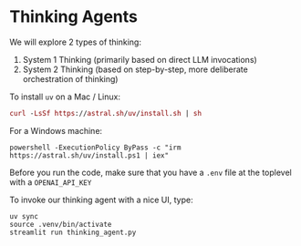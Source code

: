 # Thinking Agents

We will explore 2 types of thinking:

1.  System 1 Thinking (primarily based on direct LLM invocations)
2.  System 2 Thinking (based on step-by-step, more deliberate orchestration of thinking)

To install `uv` on a Mac / Linux:

```mac or linux
curl -LsSf https://astral.sh/uv/install.sh | sh
```

For a Windows machine:
```
powershell -ExecutionPolicy ByPass -c "irm https://astral.sh/uv/install.ps1 | iex"
```


Before you run the code, make sure that you have a `.env` file at the toplevel with a `OPENAI_API_KEY` 

To invoke our thinking agent with a nice UI, type:

```
uv sync
source .venv/bin/activate
streamlit run thinking_agent.py
```